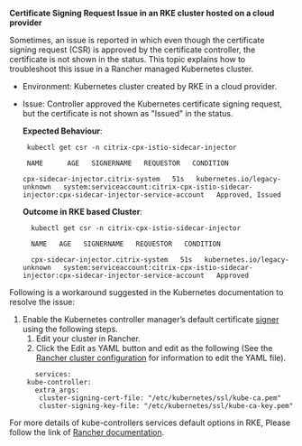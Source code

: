 **Certificate Signing Request Issue in an RKE cluster hosted on a cloud provider**


Sometimes, an issue is reported in which even though the certificate signing request (CSR) is approved by the certificate controller, the certificate is not shown in the status. This topic explains how to troubleshoot this issue in a Rancher managed Kubernetes cluster.

- Environment: Kubernetes cluster created by RKE in a cloud provider.

- Issue: Controller approved the Kubernetes certificate signing request, but the certificate is not shown as "Issued" in the status.

    **Expected Behaviour**:
    ```
     kubectl get csr -n citrix-cpx-istio-sidecar-injector

     NAME      AGE   SIGNERNAME   REQUESTOR   CONDITION

    cpx-sidecar-injector.citrix-system   51s   kubernetes.io/legacy-unknown   system:serviceaccount:citrix-cpx-istio-sidecar-injector:cpx-sidecar-injector-service-account   Approved, Issued
  ```
    
    **Outcome in RKE based Cluster**:
    
        kubectl get csr -n citrix-cpx-istio-sidecar-injector

        NAME   AGE   SIGNERNAME   REQUESTOR   CONDITION

        cpx-sidecar-injector.citrix-system   51s   kubernetes.io/legacy-unknown   system:serviceaccount:citrix-cpx-istio-sidecar-injector:cpx-sidecar-injector-service-account   Approved

Following is a workaround suggested in the Kubernetes documentation to resolve the issue:
1.	Enable the Kubernetes controller manager’s default certificate [signer](https://kubernetes.io/docs/tasks/tls/managing-tls-in-a-cluster/#a-note-to-cluster-administrators) using the following steps.
    1.	Edit your cluster in Rancher.
    2.	Click the Edit as YAML button and edit as the following (See the [Rancher cluster configuration](https://rancher.com/docs/rancher/v2.x/en/cluster-admin/editing-clusters/) for information to edit the YAML file).
    ```
 	   services:
     kube-controller: 
       extra_args: 
        cluster-signing-cert-file: "/etc/kubernetes/ssl/kube-ca.pem"
        cluster-signing-key-file: "/etc/kubernetes/ssl/kube-ca-key.pem"
 	```
For more details of kube-controllers services default options in RKE, Please follow the link of [Rancher documentation](https://rancher.com/docs/rke/latest/en/config-options/services/#kubernetes-controller-manager).

